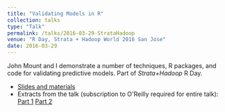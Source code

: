```yaml
---
title: "Validating Models in R"
collection: talks
type: "Talk"
permalink: /talks/2016-03-29-StrataHadoop
venue: "R Day, Strata + Hadoop World 2016 San Jose"
date: 2016-03-29
---
```


John Mount and I demonstrate a number of techniques, R packages, and code for validating predictive models. Part of *Strata+Hadoop* R Day.

* [Slides and materials](https://github.com/WinVector/ValidatingModelsInR)
* Extracts from the talk (subscription to O'Reilly required for entire talk):
[Part 1](https://www.oreilly.com/library/view/strata-hadoop/9781491944608/video244605.html)
[Part 2](https://www.oreilly.com/library/view/strata-hadoop/9781491944608/video244604.html)